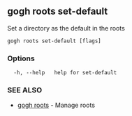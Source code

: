 ## gogh roots set-default

Set a directory as the default in the roots

```
gogh roots set-default [flags]
```

### Options

```
  -h, --help   help for set-default
```

### SEE ALSO

* [gogh roots](gogh_roots.md)	 - Manage roots

